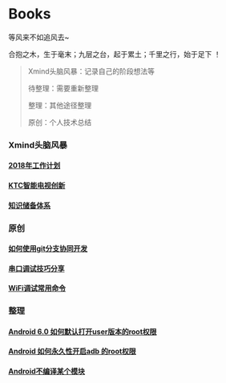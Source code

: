 # Books

等风来不如追风去~

合抱之木，生于毫末；九层之台，起于累土；千里之行，始于足下 ！

> Xmind头脑风暴：记录自己的阶段想法等
>
> 待整理：需要重新整理
>
> 整理：其他途径整理
>
> 原创：个人技术总结



### Xmind头脑风暴

#### [2018年工作计划](https://github.com/SmartArvin/Books/blob/master/Xmind%E5%A4%B4%E8%84%91%E9%A3%8E%E6%9A%B4/2018%E5%B9%B4%E5%B7%A5%E4%BD%9C%E8%AE%A1%E5%88%92.xmind)

#### [KTC智能电视创新](https://github.com/SmartArvin/Books/blob/master/Xmind%E5%A4%B4%E8%84%91%E9%A3%8E%E6%9A%B4/KTC%E6%99%BA%E8%83%BD%E7%94%B5%E8%A7%86%E5%88%9B%E6%96%B0.xmind)

#### [知识储备体系](https://github.com/SmartArvin/Books/blob/master/Xmind%E5%A4%B4%E8%84%91%E9%A3%8E%E6%9A%B4/%E7%9F%A5%E8%AF%86%E5%82%A8%E5%A4%87%E4%BD%93%E7%B3%BB.xmind)



### 原创

#### [如何使用git分支协同开发](https://github.com/SmartArvin/Books/blob/master/%E5%8E%9F%E5%88%9B/%E5%A6%82%E4%BD%95%E4%BD%BF%E7%94%A8git%E5%88%86%E6%94%AF%E5%8D%8F%E5%90%8C%E5%BC%80%E5%8F%91.md)

#### [串口调试技巧分享](https://github.com/SmartArvin/Books/blob/master/%E5%8E%9F%E5%88%9B/%E4%B8%B2%E5%8F%A3%E8%B0%83%E8%AF%95%E6%8A%80%E5%B7%A7%E5%88%86%E4%BA%AB.pdf)

#### [WiFi调试常用命令](https://github.com/SmartArvin/Books/blob/master/%E5%8E%9F%E5%88%9B/WiFi%E8%B0%83%E8%AF%95%E5%B8%B8%E7%94%A8%E5%91%BD%E4%BB%A4.md)



### 整理

#### [Android 6.0 如何默认打开user版本的root权限](https://github.com/SmartArvin/Books/blob/master/%E5%BE%85%E6%95%B4%E7%90%86/Android%206.0%20%E5%A6%82%E4%BD%95%E9%BB%98%E8%AE%A4%E6%89%93%E5%BC%80user%E7%89%88%E6%9C%AC%E7%9A%84root%E6%9D%83%E9%99%90.md)

#### [Android 如何永久性开启adb 的root权限](https://github.com/SmartArvin/Books/blob/master/%E5%BE%85%E6%95%B4%E7%90%86/Android%20%E5%A6%82%E4%BD%95%E6%B0%B8%E4%B9%85%E6%80%A7%E5%BC%80%E5%90%AFadb%20%E7%9A%84root%E6%9D%83%E9%99%90.md)

#### [Android不编译某个模块](https://github.com/SmartArvin/Books/blob/master/%E5%BE%85%E6%95%B4%E7%90%86/Android%E4%B8%8D%E7%BC%96%E8%AF%91%E6%9F%90%E4%B8%AA%E6%A8%A1%E5%9D%97.md)